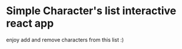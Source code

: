 # Simple Character's list interactive react app

enjoy add and remove characters from this list :)


